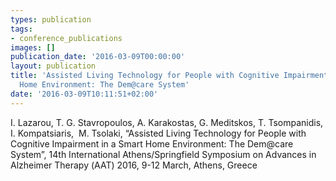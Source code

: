 ```yaml
---
types: publication
tags:
- conference_publications
images: []
publication_date: '2016-03-09T00:00:00'
layout: publication
title: 'Assisted Living Technology for People with Cognitive Impairment in a Smart
  Home Environment: The Dem@care System'
date: '2016-03-09T10:11:51+02:00'
---
```

<p>I. Lazarou, T. G. Stavropoulos, A. Karakostas, G. Meditskos, T. Tsompanidis, I. Kompatsiaris,&nbsp; M. Tsolaki, “Assisted Living Technology for People with Cognitive Impairment in a Smart Home Environment: The Dem@care System”, 14th International Athens/Springfield Symposium on Advances in Alzheimer Therapy (ΑΑΤ) 2016, 9-12 March, Athens, Greece</p>
